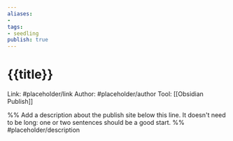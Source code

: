 ```yaml
---
aliases: 
- 
tags:
- seedling
publish: true
---
```


# {{title}}

Link: #placeholder/link 
Author: #placeholder/author 
Tool: [[Obsidian Publish]]

%% Add a description about the publish site below this line. It doesn't need to be long: one or two sentences should be a good start. %%
#placeholder/description 
